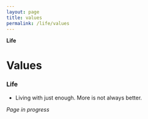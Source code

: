```yaml
---
layout: page
title: values
permalink: /life/values
---
```


<b>Life</b>

<h1>Values</h1>

### Life

- Living with just enough. More is not always better.


<i>Page in progress</i>

<style>
  .wrapper {
    max-width: 58em;
  }
</style>